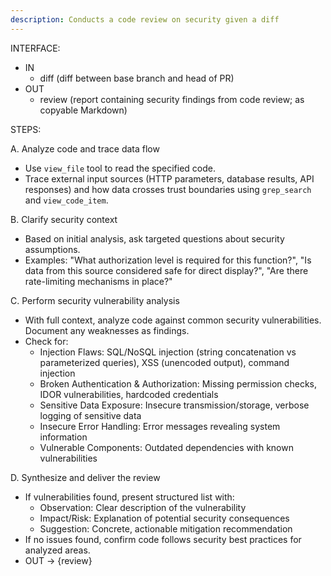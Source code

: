 ```yaml
---
description: Conducts a code review on security given a diff
---
```


INTERFACE:

 - IN
   - diff (diff between base branch and head of PR)
 - OUT
   - review (report containing security findings from code review; as copyable Markdown)

STEPS:

A. Analyze code and trace data flow
 - Use `view_file` tool to read the specified code.
 - Trace external input sources (HTTP parameters, database results, API responses) and how data crosses trust boundaries using `grep_search` and `view_code_item`.

B. Clarify security context
 - Based on initial analysis, ask targeted questions about security assumptions.
 - Examples: "What authorization level is required for this function?", "Is data from this source considered safe for direct display?", "Are there rate-limiting mechanisms in place?"

C. Perform security vulnerability analysis
 - With full context, analyze code against common security vulnerabilities. Document any weaknesses as findings.
 - Check for:
   - Injection Flaws: SQL/NoSQL injection (string concatenation vs parameterized queries), XSS (unencoded output), command injection
   - Broken Authentication & Authorization: Missing permission checks, IDOR vulnerabilities, hardcoded credentials
   - Sensitive Data Exposure: Insecure transmission/storage, verbose logging of sensitive data
   - Insecure Error Handling: Error messages revealing system information
   - Vulnerable Components: Outdated dependencies with known vulnerabilities

D. Synthesize and deliver the review
 - If vulnerabilities found, present structured list with:
   - Observation: Clear description of the vulnerability
   - Impact/Risk: Explanation of potential security consequences
   - Suggestion: Concrete, actionable mitigation recommendation
 - If no issues found, confirm code follows security best practices for analyzed areas.
 - OUT -> {review}